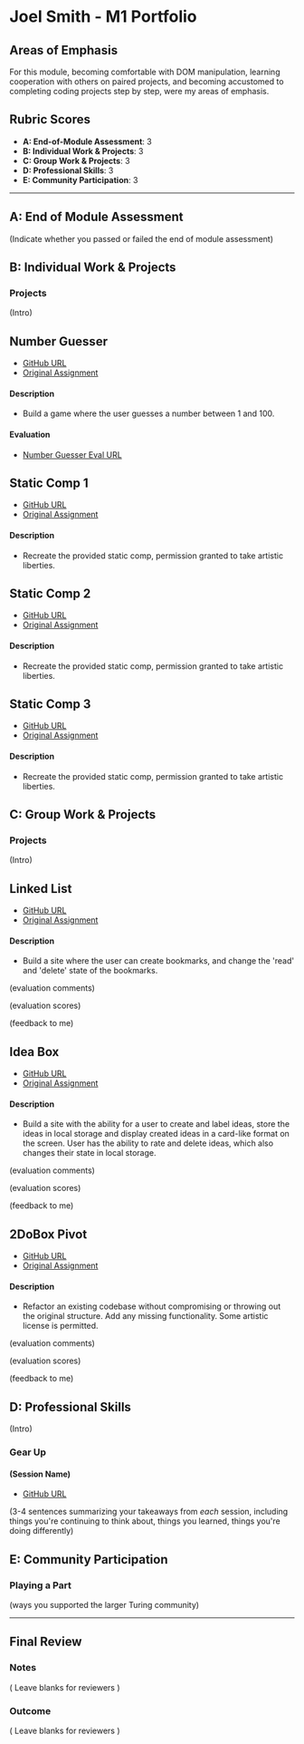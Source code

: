 # Joel Smith - M1 Portfolio

## Areas of Emphasis

For this module, becoming comfortable with DOM manipulation, learning cooperation with others on paired projects, and becoming accustomed to completing coding projects step by step, were my areas of emphasis. 

## Rubric Scores

* **A: End-of-Module Assessment**: 3
* **B: Individual Work & Projects**: 3
* **C: Group Work & Projects**: 3
* **D: Professional Skills**: 3
* **E: Community Participation**: 3

-----------------------

## A: End of Module Assessment

(Indicate whether you passed or failed the end of module assessment)


## B: Individual Work & Projects

### Projects

(Intro)


## Number Guesser

* [GitHub URL](https://github.com/JoelSmith123/number-guesser)
* [Original Assignment](http://frontend.turing.io/projects/number-guesser.html)

#### Description
* Build a game where the user guesses a number between 1 and 100.

#### Evaluation
* [Number Guesser Eval URL](https://github.com/turingschool/front-end-submissions-public/blob/master/1806/mod-1/number-guesser/joel-smith.md)


## Static Comp 1

* [GitHub URL](https://github.com/JoelSmith123/js-comp-challenge-1)
* [Original Assignment](http://frontend.turing.io/projects/m1-static-comp-1.html)

#### Description 
* Recreate the provided static comp, permission granted to take artistic liberties.


## Static Comp 2 

* [GitHub URL](https://github.com/JoelSmith123/js-comp-challenge-2)
* [Original Assignment](http://frontend.turing.io/projects/m1-static-comp-2.html)

#### Description
* Recreate the provided static comp, permission granted to take artistic liberties.


## Static Comp 3 

* [GitHub URL](https://github.com/JoelSmith123/js-comp-challenge-3)
* [Original Assignment](http://frontend.turing.io/projects/m1-static-comp-3.html)

#### Description
* Recreate the provided static comp, permission granted to take artistic liberties.


## C: Group Work & Projects

### Projects

(Intro)


## Linked List

* [GitHub URL](https://github.com/JoelSmith123/linked-list)
* [Original Assignment](http://frontend.turing.io/projects/linked-list.html)

#### Description
* Build a site where the user can create bookmarks, and change the 'read' and 'delete' state of the bookmarks.

(evaluation comments)

(evaluation scores)

(feedback to me)


## Idea Box 

* [GitHub URL](https://github.com/JoelSmith123/ideabox)
* [Original Assignment](http://frontend.turing.io/projects/ideabox.html)

#### Description 
* Build a site with the ability for a user to create and label ideas, store the ideas in local storage and display created ideas in a card-like format on the screen. User has the ability to rate and delete ideas, which also changes their state in local storage.

(evaluation comments)

(evaluation scores)

(feedback to me)


## 2DoBox Pivot 

* [GitHub URL](https://github.com/JoelSmith123/2DoBox-Pivot)
* [Original Assignment](http://frontend.turing.io/projects/2DoBox-Pivot-Mod1.html)

#### Description 
* Refactor an existing codebase without compromising or throwing out the original structure. Add any missing functionality. Some artistic license is permitted.

(evaluation comments)

(evaluation scores)

(feedback to me)


## D: Professional Skills
(Intro)

### Gear Up
#### (Session Name)

* [GitHub URL]()

(3-4 sentences summarizing your takeaways from _each_ session, including things you're continuing to think about, things you learned, things you're doing differently)

## E: Community Participation

### Playing a Part

(ways you supported the larger Turing community)

------------------

## Final Review

### Notes

( Leave blanks for reviewers )

### Outcome

( Leave blanks for reviewers )
